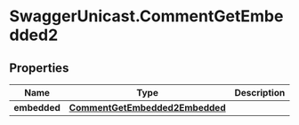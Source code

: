 # SwaggerUnicast.CommentGetEmbedded2

## Properties

Name | Type | Description | Notes
------------ | ------------- | ------------- | -------------
**embedded** | [**CommentGetEmbedded2Embedded**](CommentGetEmbedded2Embedded.md) |  | [optional] 



